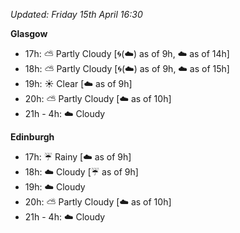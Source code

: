 *Updated: Friday 15th April 16:30*

**Glasgow**

* 17h: :partly_sunny: Partly Cloudy [:cyclone:(:cloud:) as of 9h, :cloud: as of 14h]
* 18h: :partly_sunny: Partly Cloudy [:cyclone:(:cloud:) as of 9h, :cloud: as of 15h]
* 19h: :sunny: Clear [:cloud: as of 9h]
* 20h: :partly_sunny: Partly Cloudy [:cloud: as of 10h]
* 21h - 4h: :cloud: Cloudy

**Edinburgh**

* 17h: :umbrella: Rainy [:cloud: as of 9h]
* 18h: :cloud: Cloudy [:umbrella: as of 9h]
* 19h: :cloud: Cloudy
* 20h: :partly_sunny: Partly Cloudy [:cloud: as of 10h]
* 21h - 4h: :cloud: Cloudy
